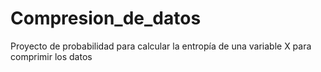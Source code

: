 # Compresion_de_datos
Proyecto de probabilidad para calcular la entropía de una variable X para comprimir los datos
